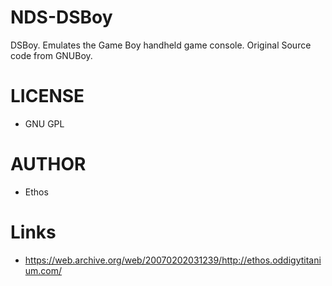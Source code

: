 NDS-DSBoy
=========

DSBoy. Emulates the Game Boy handheld game console. Original Source code from GNUBoy.

LICENSE
=======
* GNU GPL

AUTHOR
=======
* Ethos

Links
=====
* https://web.archive.org/web/20070202031239/http://ethos.oddigytitanium.com/
